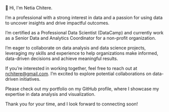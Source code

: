 👋 Hi, I'm Netia Chitere. 

I’m a professional with a strong interest in data and a passion for using data to uncover insights and drive impactful outcomes.

I’m certified as a Professional Data Scientist (DataCamp) and currently work as a Senior Data and Analytics Coordinator for a non-profit organization.

I’m eager to collaborate on data analysis and data science projects, leveraging my skills and experience to help organizations make informed, data-driven decisions and achieve meaningful results.

If you’re interested in working together, feel free to reach out at nchitere@gmail.com. I’m excited to explore potential collaborations on data-driven initiatives.

Please check out my portfolio on my GitHub profile, where I showcase my expertise in data analysis and visualization.

Thank you for your time, and I look forward to connecting soon!



<!---
nchitere/nchitere is a ✨ special ✨ repository because its `README.md` (this file) appears on your GitHub profile.
You can click the Preview link to take a look at your changes.
--->
